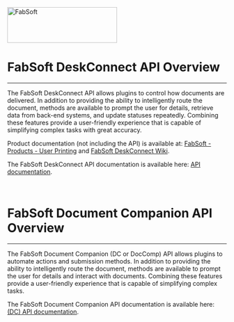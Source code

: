 <a href="https://www.fabsoft.com/">
  <picture>
    <source media="(prefers-color-scheme: dark)" srcset="https://www.fabsoft.com/media/ljdbxvkt/fabsoftlogo-white.svg" style="height:82px; width:252px;">
    <source media="(prefers-color-scheme: light)" srcset="https://www.fabsoft.com/media/kb0dzbc2/logo.png">
    <img alt="FabSoft" src="https://www.fabsoft.com/media/ljdbxvkt/fabsoftlogo-white.svg" style="height:82px; width:252px;">
 </picture>
</a>
<br />
<h1>FabSoft DeskConnect API Overview</h1>
<hr />
<p>
The FabSoft DeskConnect API allows plugins to control how documents are delivered. In addition to providing the ability to intelligently route the document, methods are available to prompt the user for details, retrieve data from back-end systems, and update statuses repeatedly. Combining these features provide a user-friendly experience that is capable of simplifying complex tasks with great accuracy.
</p>
<p>
Product documentation (not including the API) is available at: <a href="https://www.fabsoft.com/document-capture/">FabSoft - Products - User Printing</a> and <a href="http://wiki.fabsoft.com/index.php?title=FabSoft_Universal_Printer_Driver">FabSoft DeskConnect Wiki</a>.
</p>
<p>
The FabSoft DeskConnect API documentation is available here: <a href="https://github.com/fabsoft-upd/SamplePlugin/wiki">API documentation</a>.
</p>
<br />
<h1>FabSoft Document Companion API Overview</h1>
<hr />
<p>
The FabSoft Document Companion (DC or DocComp) API allows plugins to automate actions and submission methods. In addition to providing the ability to intelligently route the document, methods are available to prompt the user for details and interact with documents. Combining these features provide a user-friendly experience that is capable of simplifying complex tasks.
</p>
<p>
The FabSoft Document Companion API documentation is available here: <a href="https://github.com/fabsoft-upd/DC-SamplePlugin/wiki">(DC) API documentation</a>.
</p>
